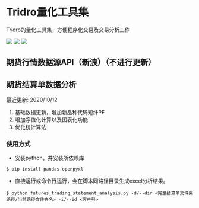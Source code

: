 # Tridro量化工具集
Tridro的量化工具集，方便程序化交易及交易分析工作
<p align="left">
    <img src ="https://img.shields.io/badge/platform-windows|linux|-green.svg" />
    <img src ="https://img.shields.io/badge/python-3.7+-blue.svg" />
    <img src ="https://img.shields.io/badge/license-Apache2.0-orange" />
</p>

## 期货行情数据源API（新浪）（不进行更新）
  
## 期货结算单数据分析
最近更新: 2020/10/12  
1. 基础数据更新，增加新品种代码短纤PF
2. 增加净值化计算以及图表化功能
3. 优化统计算法
### 使用方式
* 安装python，并安装所依赖库
``` {.sourceCode .bash}
$ pip install pandas openpyxl
```
* 直接运行或命令行运行，会在脚本同路径目录生成excel分析结果。
``` {.sourceCode .bash}
$ python futures_trading_statement_analysis.py -d/--dir <完整结算单文件夹路径/当前路径文件夹名> -i/--id <客户号>
```
